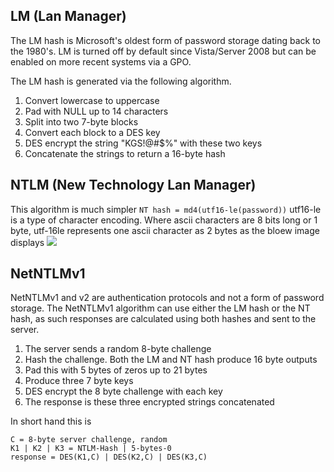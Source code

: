 LM (Lan Manager)
----------------
The LM hash is Microsoft's oldest form of password storage dating back to the 1980's. LM is turned off by default since Vista/Server 2008 but can be enabled on more recent systems via a GPO.

The LM hash is generated via the following algorithm.

1. Convert lowercase to uppercase
2. Pad with NULL up to 14 characters 
3. Split into two 7-byte blocks
4. Convert each block to a DES key 
5. DES encrypt the string "KGS!@#$%" with these two keys
6. Concatenate the strings to return a 16-byte hash

NTLM (New Technology Lan Manager)
----
This algorithm is much simpler
`NT hash = md4(utf16-le(password))`
utf16-le is a type of character encoding. Where ascii characters are 8 bits long or 1 byte, utf-16le represents one ascii character as 2 bytes as the bloew image displays
<img src="Images/ntlm.png">


NetNTLMv1
---------
NetNTLMv1 and v2 are authentication protocols and not a form of password storage. The NetNTLMv1 algorithm can use either the LM hash or the NT hash, as such responses are calculated using both hashes and sent to the server.

1. The server sends a random 8-byte challenge
2. Hash the challenge. Both the LM and NT hash produce 16 byte outputs
3. Pad this with 5 bytes of zeros up to 21 bytes
4. Produce three 7 byte keys
5. DES encrypt the 8 byte challenge with each key
6. The response is these three encrypted strings concatenated

In short hand this is

```
C = 8-byte server challenge, random
K1 | K2 | K3 = NTLM-Hash | 5-bytes-0
response = DES(K1,C) | DES(K2,C) | DES(K3,C)
```
          
